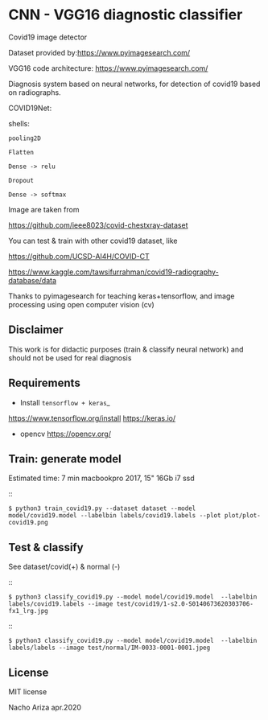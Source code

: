CNN - VGG16 diagnostic classifier
==================================

Covid19 image detector

Dataset provided by:https://www.pyimagesearch.com/

VGG16 code architecture: https://www.pyimagesearch.com/

Diagnosis system based on neural networks, for detection of covid19 based
on radiographs.

COVID19Net: 

shells:

	pooling2D

	Flatten

	Dense -> relu

	Dropout

	Dense -> softmax


Image are taken from

https://github.com/ieee8023/covid-chestxray-dataset

You can test & train with other covid19 dataset, like

https://github.com/UCSD-AI4H/COVID-CT

https://www.kaggle.com/tawsifurrahman/covid19-radiography-database/data


Thanks to pyimagesearch for teaching keras+tensorflow, and image processing
using open computer vision (cv)

Disclaimer
----------
This work is for didactic purposes (train & classify neural network) and should not be used for real diagnosis


Requirements
--------------
-  Install `tensorflow + keras`_

https://www.tensorflow.org/install
https://keras.io/

-  opencv
https://opencv.org/



Train: generate model
---------------------
Estimated time: 7 min
macbookpro 2017, 15" 16Gb i7 ssd

::

    $ python3 train_covid19.py --dataset dataset --model model/covid19.model --labelbin labels/covid19.labels --plot plot/plot-covid19.png

Test & classify
---------------
See dataset/covid(+) & normal (-)

::

    $ python3 classify_covid19.py --model model/covid19.model  --labelbin labels/covid19.labels --image test/covid19/1-s2.0-S0140673620303706-fx1_lrg.jpg

::

    $ python3 classify_covid19.py --model model/covid19.model  --labelbin labels/labels --image test/normal/IM-0033-0001-0001.jpeg


License
-------
MIT license

Nacho Ariza apr.2020


